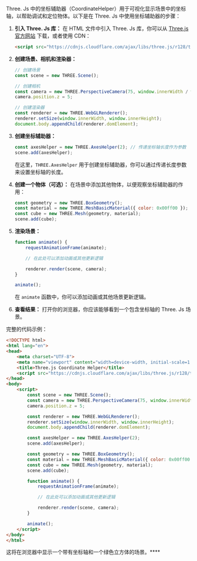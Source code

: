 Three. Js 中的坐标辅助器（CoordinateHelper）用于可视化显示场景中的坐标轴，以帮助调试和定位物体。以下是在 Three. Js 中使用坐标辅助器的步骤：

1. **引入 Three. Js 库：**
   在 HTML 文件中引入 Three. Js 库，你可以从 [Three.js 官方网站](https://threejs.org/) 下载，或者使用 CDN：

   ```html
   <script src="https://cdnjs.cloudflare.com/ajax/libs/three.js/r128/three.min.js"></script>
   ```

2. **创建场景、相机和渲染器：**
   ```javascript
   // 创建场景
   const scene = new THREE.Scene();

   // 创建相机
   const camera = new THREE.PerspectiveCamera(75, window.innerWidth / window.innerHeight, 0.1, 1000);
   camera.position.z = 5;

   // 创建渲染器
   const renderer = new THREE.WebGLRenderer();
   renderer.setSize(window.innerWidth, window.innerHeight);
   document.body.appendChild(renderer.domElement);
   ```

3. **创建坐标辅助器：**
   ```javascript
   const axesHelper = new THREE.AxesHelper(2); // 传递坐标轴长度作为参数
   scene.add(axesHelper);
   ```

   在这里，`THREE.AxesHelper` 用于创建坐标辅助器，你可以通过传递长度参数来设置坐标轴的长度。

4. **创建一个物体（可选）：**
   在场景中添加其他物体，以便观察坐标辅助器的作用：
   ```javascript
   const geometry = new THREE.BoxGeometry();
   const material = new THREE.MeshBasicMaterial({ color: 0x00ff00 });
   const cube = new THREE.Mesh(geometry, material);
   scene.add(cube);
   ```

5. **渲染场景：**
   ```javascript
   function animate() {
       requestAnimationFrame(animate);

       // 在此处可以添加动画或其他更新逻辑

       renderer.render(scene, camera);
   }

   animate();
   ```

   在 `animate` 函数中，你可以添加动画或其他场景更新逻辑。

6. **查看结果：**
   打开你的浏览器，你应该能够看到一个包含坐标轴的 Three. Js 场景。

完整的代码示例：

```html
<!DOCTYPE html>
<html lang="en">
<head>
    <meta charset="UTF-8">
    <meta name="viewport" content="width=device-width, initial-scale=1.0">
    <title>Three.js Coordinate Helper</title>
    <script src="https://cdnjs.cloudflare.com/ajax/libs/three.js/r128/three.min.js"></script>
</head>
<body>
    <script>
        const scene = new THREE.Scene();
        const camera = new THREE.PerspectiveCamera(75, window.innerWidth / window.innerHeight, 0.1, 1000);
        camera.position.z = 5;

        const renderer = new THREE.WebGLRenderer();
        renderer.setSize(window.innerWidth, window.innerHeight);
        document.body.appendChild(renderer.domElement);

        const axesHelper = new THREE.AxesHelper(2);
        scene.add(axesHelper);

        const geometry = new THREE.BoxGeometry();
        const material = new THREE.MeshBasicMaterial({ color: 0x00ff00 });
        const cube = new THREE.Mesh(geometry, material);
        scene.add(cube);

        function animate() {
            requestAnimationFrame(animate);

            // 在此处可以添加动画或其他更新逻辑

            renderer.render(scene, camera);
        }

        animate();
    </script>
</body>
</html>
```

这将在浏览器中显示一个带有坐标轴和一个绿色立方体的场景。****